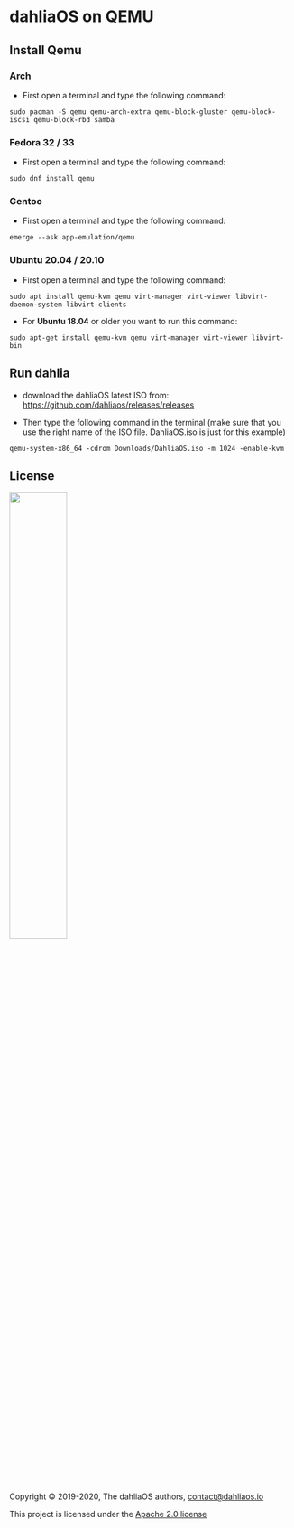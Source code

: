 # dahliaOS on QEMU

## Install Qemu

### Arch
- First open a terminal and type the following command:
```
sudo pacman -S qemu qemu-arch-extra qemu-block-gluster qemu-block-iscsi qemu-block-rbd samba
```
### Fedora 32 / 33
- First open a terminal and type the following command:
```
sudo dnf install qemu
```
### Gentoo
- First open a terminal and type the following command:
```
emerge --ask app-emulation/qemu
```
### Ubuntu 20.04 / 20.10
- First open a terminal and type the following command:
```
sudo apt install qemu-kvm qemu virt-manager virt-viewer libvirt-daemon-system libvirt-clients
```
- For **Ubuntu 18.04** or older you want to run this command: 
```
sudo apt-get install qemu-kvm qemu virt-manager virt-viewer libvirt-bin
```
## Run dahlia
- download the dahliaOS latest ISO from: https://github.com/dahliaos/releases/releases 

- Then type the following command in the terminal (make sure that you use the right name of the ISO file. DahliaOS.iso is just for this example)
```
qemu-system-x86_64 -cdrom Downloads/DahliaOS.iso -m 1024 -enable-kvm
```
## License

<p align="left">
  <img width="45%" src="https://github.com/dahliaos/brand/blob/master/Logo%20SVGs/dahliaOS%20logo%20with%20text%20(drop%20shadow).svg"
</p>

Copyright © 2019-2020, The dahliaOS authors, contact@dahliaos.io

This project is licensed under the [Apache 2.0 license](../LICENSE)
